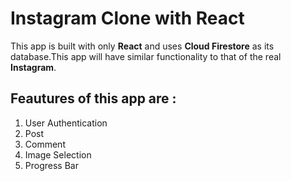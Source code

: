 # Instagram Clone with **React**

This app is built with only **React** and uses **Cloud Firestore** as its database.This app will have similar functionality to that of the real **Instagram**.

## Feautures of this app are :
1. User Authentication
1. Post
1. Comment
3. Image Selection
4. Progress Bar
